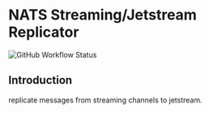 # NATS Streaming/Jetstream Replicator

![GitHub Workflow Status](https://img.shields.io/github/workflow/status/snapp-incubator/stan-js-replicator/ci?label=ci&logo=github&style=flat-square)

## Introduction

replicate messages from streaming channels to jetstream.
